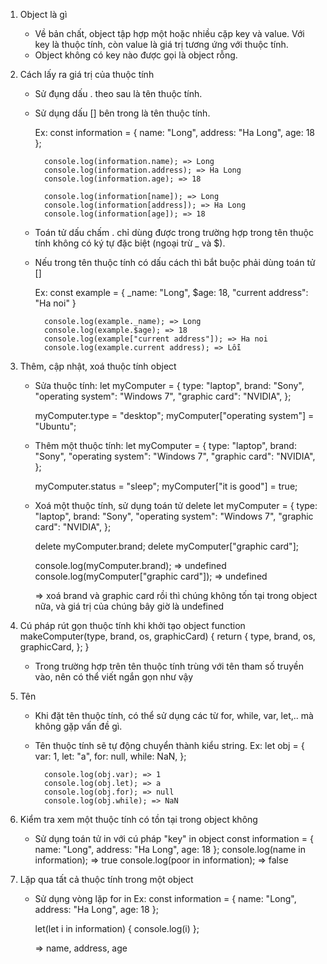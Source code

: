 1. Object là gì
    + Về bản chất, object tập hợp một hoặc nhiều cặp key và value. Với key là thuộc tính, còn value là giá trị tương ứng với thuộc tính.
    + Object không có key nào được gọi là object rỗng.

2. Cách lấy ra giá trị của thuộc tính
    + Sử đụng dấu . theo sau là tên thuộc tính.
    + Sử dụng dấu [] bên trong là tên thuộc tính.

        Ex:
            const information = {
                name: "Long",
                address: "Ha Long",
                age: 18
            };

            console.log(information.name); => Long
            console.log(information.address); => Ha Long 
            console.log(information.age); => 18

            console.log(information[name]); => Long
            console.log(information[address]); => Ha Long
            console.log(information[age]); => 18

    + Toán tử dấu chấm . chỉ dùng được trong trường hợp trong tên thuộc tính không có ký tự đặc biệt (ngoại trừ _ và $).
    + Nếu trong tên thuộc tính có dấu cách thì bắt buộc phải dùng toán tử []

        Ex:
            const example = {
                _name: "Long",
                $age: 18,
                "current address": "Ha noi"
            }

            console.log(example._name); => Long
            console.log(example.$age); => 18
            console.log(example["current address"]); => Ha noi
            console.log(example.current address); => Lỗi

3. Thêm, cập nhật, xoá thuộc tính object
    + Sửa thuộc tính:
        let myComputer = {
            type: "laptop",
            brand: "Sony",
            "operating system": "Windows 7",
            "graphic card": "NVIDIA",
        };

        myComputer.type = "desktop";
        myComputer["operating system"] = "Ubuntu";

    + Thêm một thuộc tính:
        let myComputer = {
            type: "laptop",
            brand: "Sony",
            "operating system": "Windows 7",
            "graphic card": "NVIDIA",
        };

        myComputer.status = "sleep";
        myComputer["it is good"] = true;

    + Xoá một thuộc tính, sử dụng toán tử delete
        let myComputer = {
            type: "laptop",
            brand: "Sony",
            "operating system": "Windows 7",
            "graphic card": "NVIDIA",
        };

        delete myComputer.brand;
        delete myComputer["graphic card"];

        console.log(myComputer.brand); => undefined
        console.log(myComputer["graphic card"]); => undefined

        => xoá brand và graphic card rồi thì chúng không tốn tại trong object nữa, và giá trị của chúng bây giờ là undefined    

4. Cú pháp rút gọn thuộc tính khi khởi tạo object
    function makeComputer(type, brand, os, graphicCard) {
        return {
            type,
            brand,
            os,
            graphicCard,
        };
    }

    - Trong trường hợp trên tên thuộc tính trùng với tên tham số truyền vào, nên có thể viết ngắn gọn như vậy

5. Tên
    + Khi đặt tên thuộc tính, có thể sử dụng các từ for, while, var, let,.. mà không gặp vấn đề gì.
    + Tên thuộc tính sẽ tự động chuyển thành kiểu string.
        Ex:
            let obj = {
                var: 1,
                let: "a",
                for: null,
                while: NaN,
            };

            console.log(obj.var); => 1
            console.log(obj.let); => a
            console.log(obj.for); => null
            console.log(obj.while); => NaN

6. Kiểm tra xem một thuộc tính có tồn tại trong object không
    + Sử dụng toán tử in với cú pháp
        "key" in object
            const information = {
                name: "Long",
                address: "Ha Long",
                age: 18
            };
            console.log(name in information); => true
            console.log(poor in information); => false
        
7. Lặp qua tất cả thuộc tính trong một object
    + Sử dụng vòng lặp for in
        Ex: 
            const information = {
                name: "Long",
                address: "Ha Long",
                age: 18
            };

        let(let i in information) {
            console.log(i)
        };

        => name, address, age
        














